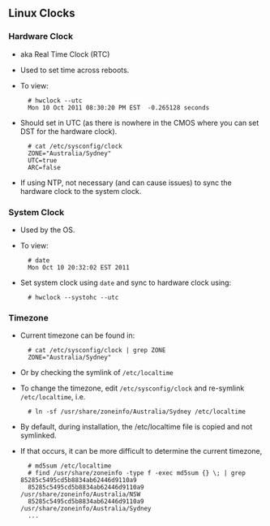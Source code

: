 <!--
Categories:
  - linux
Tags:
  - linux
  - time
  - date
  - datetime
-->

## Linux Clocks

### Hardware Clock

- aka Real Time Clock (RTC)
- Used to set time across reboots.
- To view:

        # hwclock --utc
        Mon 10 Oct 2011 08:30:20 PM EST  -0.265128 seconds

- Should set in UTC (as there is nowhere in the CMOS where you can set DST for the hardware clock).

        # cat /etc/sysconfig/clock 
        ZONE="Australia/Sydney"
        UTC=true
        ARC=false

- If using NTP, not necessary (and can cause issues) to sync the hardware clock to the system clock.

### System Clock

- Used by the OS.
- To view:

        # date
        Mon Oct 10 20:32:02 EST 2011

- Set system clock using `date` and sync to hardware clock using:

        # hwclock --systohc --utc

### Timezone ###

- Current timezone can be found in:

        # cat /etc/sysconfig/clock | grep ZONE
        ZONE="Australia/Sydney"

- Or by checking the symlink of `/etc/localtime`

- To change the timezone, edit `/etc/sysconfig/clock` and re-symlink `/etc/localtime`, i.e.

        # ln -sf /usr/share/zoneinfo/Australia/Sydney /etc/localtime

- By default, during installation, the /etc/localtime file is copied and not symlinked.
- If that occurs, it can be more difficult to determine the current timezone, 
        
        # md5sum /etc/localtime
        # find /usr/share/zoneinfo -type f -exec md5sum {} \; | grep 85285c5495cd5b8834ab62446d9110a9
        85285c5495cd5b8834ab62446d9110a9  /usr/share/zoneinfo/Australia/NSW
        85285c5495cd5b8834ab62446d9110a9  /usr/share/zoneinfo/Australia/Sydney
        ...






